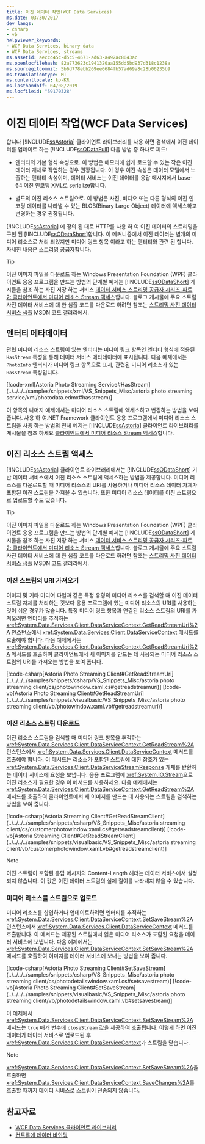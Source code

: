 ```yaml
---
title: 이진 데이터 작업(WCF Data Services)
ms.date: 03/30/2017
dev_langs:
- csharp
- vb
helpviewer_keywords:
- WCF Data Services, binary data
- WCF Data Services, streams
ms.assetid: aeccc45c-d5c5-4671-ad63-a492ac8043ac
ms.openlocfilehash: 82a773623c1941320aa155dd5bd937d318c1238a
ms.sourcegitcommit: 5b6d778ebb269ee6684fb57ad69a8c28b06235b9
ms.translationtype: MT
ms.contentlocale: ko-KR
ms.lasthandoff: 04/08/2019
ms.locfileid: "59170328"
---
```

# <a name="working-with-binary-data-wcf-data-services"></a>이진 데이터 작업(WCF Data Services)
합니다 [!INCLUDE[ssAstoria](../../../../includes/ssastoria-md.md)] 클라이언트 라이브러리를 사용 하면 검색에서 이진 데이터를 업데이트 하는 [!INCLUDE[ssODataFull](../../../../includes/ssodatafull-md.md)] 다음 방법 중 하나로 피드:  
  
-   엔터티의 기본 형식 속성으로. 이 방법은 메모리에 쉽게 로드할 수 있는 작은 이진 데이터 개체로 작업하는 경우 권장됩니다. 이 경우 이진 속성은 데이터 모델에서 노출하는 엔터티 속성이며, 데이터 서비스는 이진 데이터를 응답 메시지에서 base-64 이진 인코딩 XML로 serialize합니다.  
  
-   별도의 이진 리소스 스트림으로. 이 방법은 사진, 비디오 또는 다른 형식의 이진 인코딩 데이터를 나타낼 수 있는 BLOB(Binary Large Object) 데이터에 액세스하고 변경하는 경우 권장됩니다.  
  
 [!INCLUDE[ssAstoria](../../../../includes/ssastoria-md.md)] 에 정의 된 대로 HTTP를 사용 하 여 이진 데이터의 스트리밍을 구현 된 [!INCLUDE[ssODataShort](../../../../includes/ssodatashort-md.md)]합니다. 이 메커니즘에서 이진 데이터는 별개의 미디어 리소스로 처리 되었지만 미디어 링크 항목 이라고 하는 엔터티와 관련 된 합니다. 자세한 내용은 [스트리밍 공급자](../../../../docs/framework/data/wcf/streaming-provider-wcf-data-services.md)합니다.  
  
> [!TIP]
>  이진 이미지 파일을 다운로드 하는 Windows Presentation Foundation (WPF) 클라이언트 응용 프로그램을 만드는 방법의 단계별 예제는 [!INCLUDE[ssODataShort](../../../../includes/ssodatashort-md.md)] 게시물을 참조 하는 사진 저장 하는 서비스 [데이터 서비스 스트리밍 공급자 시리즈-파트 2: 클라이언트에서 미디어 리소스 Stream 액세스](https://go.microsoft.com/fwlink/?LinkId=201637)합니다. 블로그 게시물에 주요 스트림 사진 데이터 서비스에 대 한 샘플 코드를 다운로드 하려면 참조는 [스트리밍 사진 데이터 서비스 샘플](https://go.microsoft.com/fwlink/?LinkId=198988) MSDN 코드 갤러리에서.  
  
## <a name="entity-metadata"></a>엔터티 메타데이터  
 관련 미디어 리소스 스트림이 있는 엔터티는 미디어 링크 항목인 엔터티 형식에 적용된 `HasStream` 특성을 통해 데이터 서비스 메타데이터에 표시됩니다. 다음 예제에서는 `PhotoInfo` 엔터티가 미디어 링크 항목으로 표시, 관련된 미디어 리소스가 있는 `HasStream` 특성입니다.  
  
 [!code-xml[Astoria Photo Streaming Service#HasStream](../../../../samples/snippets/xml/VS_Snippets_Misc/astoria photo streaming service/xml/photodata.edmx#hasstream)]  
  
 이 항목의 나머지 예제에서는 미디어 리소스 스트림에 액세스하고 변경하는 방법을 보여 줍니다. 사용 하 여.NET Framework 클라이언트 응용 프로그램에서 미디어 리소스 스트림을 사용 하는 방법의 전체 예제는 [!INCLUDE[ssAstoria](../../../../includes/ssastoria-md.md)] 클라이언트 라이브러리를 게시물을 참조 하세요 [클라이언트에서 미디어 리소스 Stream 액세스](https://go.microsoft.com/fwlink/?LinkID=201637)합니다.  
  
## <a name="accessing-the-binary-resource-stream"></a>이진 리소스 스트림 액세스  
 [!INCLUDE[ssAstoria](../../../../includes/ssastoria-md.md)] 클라이언트 라이브러리에서는 [!INCLUDE[ssODataShort](../../../../includes/ssodatashort-md.md)] 기반 데이터 서비스에서 이진 리소스 스트림에 액세스하는 방법을 제공합니다. 미디어 리소스를 다운로드할 때 미디어 리소스의 URI를 사용하거나 미디어 리소스 데이터 자체가 포함된 이진 스트림을 가져올 수 있습니다. 또한 미디어 리소스 데이터를 이진 스트림으로 업로드할 수도 있습니다.  
  
> [!TIP]
>  이진 이미지 파일을 다운로드 하는 Windows Presentation Foundation (WPF) 클라이언트 응용 프로그램을 만드는 방법의 단계별 예제는 [!INCLUDE[ssODataShort](../../../../includes/ssodatashort-md.md)] 게시물을 참조 하는 사진 저장 하는 서비스 [데이터 서비스 스트리밍 공급자 시리즈-파트 2: 클라이언트에서 미디어 리소스 Stream 액세스](https://go.microsoft.com/fwlink/?LinkId=201637)합니다. 블로그 게시물에 주요 스트림 사진 데이터 서비스에 대 한 샘플 코드를 다운로드 하려면 참조는 [스트리밍 사진 데이터 서비스 샘플](https://go.microsoft.com/fwlink/?LinkId=198988) MSDN 코드 갤러리에서.  
  
### <a name="getting-the-uri-of-the-binary-stream"></a>이진 스트림의 URI 가져오기  
 이미지 및 기타 미디어 파일과 같은 특정 유형의 미디어 리소스를 검색할 때 이진 데이터 스트림 자체를 처리하는 것보다 응용 프로그램에 있는 미디어 리소스의 URI를 사용하는 것이 쉬운 경우가 많습니다. 특정 미디어 링크 항목과 연결된 리소스 스트림의 URI를 가져오려면 엔터티를 추적하는 <xref:System.Data.Services.Client.DataServiceContext.GetReadStreamUri%2A> 인스턴스에서 <xref:System.Data.Services.Client.DataServiceContext> 메서드를 호출해야 합니다. 다음 예제에서는 <xref:System.Data.Services.Client.DataServiceContext.GetReadStreamUri%2A> 메서드를 호출하여 클라이언트에서 새 이미지를 만드는 데 사용되는 미디어 리소스 스트림의 URI를 가져오는 방법을 보여 줍니다.  
  
 [!code-csharp[Astoria Photo Streaming Client#GetReadStreamUri](../../../../samples/snippets/csharp/VS_Snippets_Misc/astoria photo streaming client/cs/photowindow.xaml.cs#getreadstreamuri)]
 [!code-vb[Astoria Photo Streaming Client#GetReadStreamUri](../../../../samples/snippets/visualbasic/VS_Snippets_Misc/astoria photo streaming client/vb/photowindow.xaml.vb#getreadstreamuri)]  
  
### <a name="downloading-the-binary-resource-stream"></a>이진 리소스 스트림 다운로드  
 이진 리소스 스트림을 검색할 때 미디어 링크 항목을 추적하는 <xref:System.Data.Services.Client.DataServiceContext.GetReadStream%2A> 인스턴스에서 <xref:System.Data.Services.Client.DataServiceContext> 메서드를 호출해야 합니다. 이 메서드는 리소스가 포함된 스트림에 대한 참조가 있는 <xref:System.Data.Services.Client.DataServiceStreamResponse> 개체를 반환하는 데이터 서비스에 요청을 보냅니다. 응용 프로그램에 <xref:System.IO.Stream>으로 이진 리소스가 필요한 경우 이 메서드를 사용하세요. 다음 예제에서는 <xref:System.Data.Services.Client.DataServiceContext.GetReadStream%2A> 메서드를 호출하여 클라이언트에서 새 이미지를 만드는 데 사용되는 스트림을 검색하는 방법을 보여 줍니다.  
  
 [!code-csharp[Astoria Streaming Client#GetReadStreamClient](../../../../samples/snippets/csharp/VS_Snippets_Misc/astoria streaming client/cs/customerphotowindow.xaml.cs#getreadstreamclient)]
 [!code-vb[Astoria Streaming Client#GetReadStreamClient](../../../../samples/snippets/visualbasic/VS_Snippets_Misc/astoria streaming client/vb/customerphotowindow.xaml.vb#getreadstreamclient)]  
  
> [!NOTE]
>  이진 스트림이 포함된 응답 메시지의 Content-Length 헤더는 데이터 서비스에서 설정되지 않습니다. 이 값은 이진 데이터 스트림의 실제 길이를 나타내지 않을 수 있습니다.  
  
### <a name="uploading-a-media-resource-as-a-stream"></a>미디어 리소스를 스트림으로 업로드  
 미디어 리소스를 삽입하거나 업데이트하려면 엔터티를 추적하는 <xref:System.Data.Services.Client.DataServiceContext.SetSaveStream%2A> 인스턴스에서 <xref:System.Data.Services.Client.DataServiceContext> 메서드를 호출합니다. 이 메서드는 제공된 스트림에서 읽은 미디어 리소스가 포함된 요청을 데이터 서비스에 보냅니다. 다음 예제에서는 <xref:System.Data.Services.Client.DataServiceContext.SetSaveStream%2A> 메서드를 호출하여 이미지를 데이터 서비스에 보내는 방법을 보여 줍니다.  
  
 [!code-csharp[Astoria Photo Streaming Client#SetSaveStream](../../../../samples/snippets/csharp/VS_Snippets_Misc/astoria photo streaming client/cs/photodetailswindow.xaml.cs#setsavestream)]
 [!code-vb[Astoria Photo Streaming Client#SetSaveStream](../../../../samples/snippets/visualbasic/VS_Snippets_Misc/astoria photo streaming client/vb/photodetailswindow.xaml.vb#setsavestream)]  
  
 이 예제에서 <xref:System.Data.Services.Client.DataServiceContext.SetSaveStream%2A> 메서드는 `true` 매개 변수에 `closeStream` 값을 제공하여 호출됩니다. 이렇게 하면 이진 데이터가 데이터 서비스로 업로드된 후 <xref:System.Data.Services.Client.DataServiceContext>가 스트림을 닫습니다.  
  
> [!NOTE]
>  <xref:System.Data.Services.Client.DataServiceContext.SetSaveStream%2A>을 호출하면 <xref:System.Data.Services.Client.DataServiceContext.SaveChanges%2A>를 호출할 때까지 데이터 서비스로 스트림이 전송되지 않습니다.  
  
## <a name="see-also"></a>참고자료

- [WCF Data Services 클라이언트 라이브러리](../../../../docs/framework/data/wcf/wcf-data-services-client-library.md)
- [컨트롤에 데이터 바인딩](../../../../docs/framework/data/wcf/binding-data-to-controls-wcf-data-services.md)
